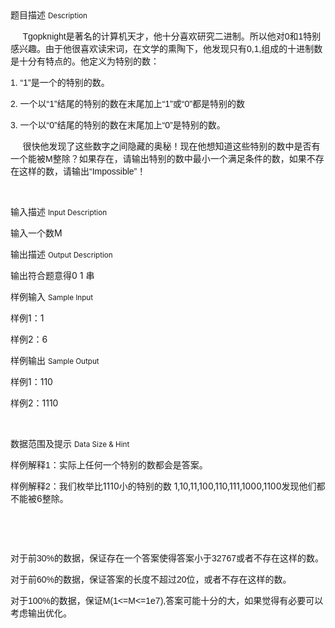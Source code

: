 <div class="panel panel-default">
<div class="area-title">
<span>
题目描述
<small>Description</small>
</span></div>
<div class="panel-body">

<p><span style="FONT-FAMILY: arial, helvetica, sans-serif;">     Tgopknight是著名的计算机天才，他十分喜欢研究二进制。所以他对0和1特别感兴趣。由于他很喜欢读宋词，在文学的熏陶下，他发现只有0,1,组成的十进制数是十分有特点的。他定义为特别的数：</span></p><p><span style="FONT-FAMILY: arial, helvetica, sans-serif;">1. “1”是一个的特别的数。</span></p><p><span style="FONT-FAMILY: arial, helvetica, sans-serif;">2. 一个以“1”结尾的特别的数在末尾加上“1”或“0”都是特别的数</span></p><p><span style="FONT-FAMILY: arial, helvetica, sans-serif;">3. 一个以“0”结尾的特别的数在末尾加上“0”是特别的数。</span></p><p><span style="FONT-FAMILY: arial, helvetica, sans-serif;">     很快他发现了这些数字之间隐藏的奥秘！现在他想知道这些特别的数中是否有一个能被M整除？如果存在，请输出特别的数中最小一个满足条件的数，如果不存在这样的数，请输出“Impossible”！</span></p><p><br></p>

</div>
</div>

<div class="panel panel-default">
<div class="area-title">
<span>
输入描述
<small>Input Description</small>
</span></div>
<div class="panel-body">
<p>输入一个数M<br></p>

</div>
</div>
<div  class="panel panel-default">
<div class="area-title">
<span>
输出描述
<small>Output Description</small>
</span></div>
<div class="panel-body">

<p>输出符合题意得0 1 串</p>

</div>
</div>


<div class="panel panel-default">
<div class="area-title">
<span>
样例输入
<small>Sample Input</small>
</span></div>
<div class="panel-body">
<p>样例1：1</p><p>样例2：6</p>

</div>
</div>

<div class="panel panel-default">
<div class="area-title">
<span>
样例输出
<small>Sample Output</small>
</span></div>
<div class="panel-body">
<p style="">样例1：110</p><p style="">样例2：1110</p><p><br></p>

</div>
</div>

<div class="panel panel-default">
<div class="area-title">
<span>
数据范围及提示
<small>Data Size & Hint</small>
</span></div>
<div class="panel-body">
<p><span style="FONT-FAMILY: arial, helvetica, sans-serif;">样例解释1：实际上任何一个特别的数都会是答案。</span></p><p><span style="FONT-FAMILY: arial, helvetica, sans-serif;"><span style=""></span>样例解释2：</span>我们枚举比1110小的特别的数 1,10,11,100,110,111,1000,1100发现他们都不能被6整除。</p><p><br><span style="FONT-FAMILY: arial, helvetica, sans-serif;"></span></p><p><span style="FONT-FAMILY: arial, helvetica, sans-serif;"><br></span></p><p><span style="FONT-FAMILY: arial, helvetica, sans-serif;">对于前30%的数据，保证存在一个答案使得答案小于32767或者不存在这样的数。</span></p><p><span style="FONT-FAMILY: arial, helvetica, sans-serif;">对于前60%的数据，保证答案的长度不超过20位，或者不存在这样的数。</span></p><p><span style="FONT-FAMILY: arial, helvetica, sans-serif;">对于100%的数据，保证M(1&lt;=M&lt;=1e7),答案可能十分的大，如果觉得有必要可以考虑输出优化。</span></p><p><br></p>
</div>
</div>